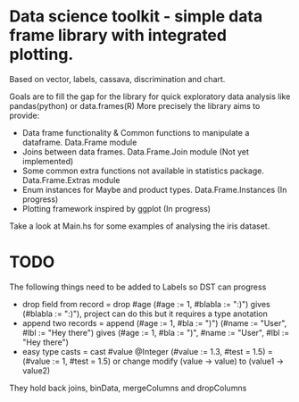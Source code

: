 # Data science toolkit - simple data frame library with integrated plotting.
Based on vector, labels, cassava, discrimination and chart.

Goals are to fill the gap for the library for quick exploratory data analysis like pandas(python) or data.frames(R)
More precisely the library aims to provide:
- Data frame functionality & Common functions to manipulate a dataframe. Data.Frame module
- Joins between data frames. Data.Frame.Join module (Not yet implemented)
- Some common extra functions not available in statistics package. Data.Frame.Extras module
- Enum instances for Maybe and product types. Data.Frame.Instances (In progress)
- Plotting framework inspired by ggplot (In progress)

Take a look at Main.hs for some examples of analysing the iris dataset. 

# TODO
The following things need to be added to Labels so DST can progress
- drop field from record = drop #age (#age := 1, #blabla := ":)") gives (#blabla := ":)"), project can do this but it requires a type anotation
- append two records     = append (#age := 1, #bla := ")") (#name := "User", #lbl := "Hey there") gives (#age := 1, #bla := ")", #name := "User", #lbl := "Hey there")
- easy type casts        = cast #value @Integer (#value := 1.3, #test = 1.5) = (#value := 1, #test = 1.5)  or change modify (value -> value) to (value1 -> value2)

They hold back joins, binData, mergeColumns and dropColumns
